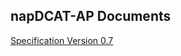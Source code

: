 ## napDCAT-AP Documents

[Specification Version 0.7](https://github.com/EUEIP/napDCAT-AP/tree/master/Specification/Version0.8)






